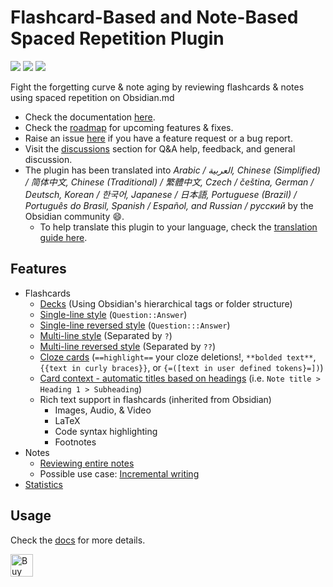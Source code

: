 # Flashcard-Based and Note-Based Spaced Repetition Plugin

<img src="https://img.shields.io/github/downloads/st3v3nmw/obsidian-spaced-repetition/total" /> <img src="https://img.shields.io/github/downloads/st3v3nmw/obsidian-spaced-repetition/latest/total?style=flat-square" /> <img src="https://img.shields.io/github/manifest-json/v/st3v3nmw/obsidian-spaced-repetition?style=flat-square" />

Fight the forgetting curve & note aging by reviewing flashcards & notes using spaced repetition on Obsidian.md

-   Check the documentation [here](https://www.stephenmwangi.com/obsidian-spaced-repetition/).
-   Check the [roadmap](https://github.com/st3v3nmw/obsidian-spaced-repetition/projects/2/) for upcoming features & fixes.
-   Raise an issue [here](https://github.com/st3v3nmw/obsidian-spaced-repetition/issues/) if you have a feature request or a bug report.
-   Visit the [discussions](https://github.com/st3v3nmw/obsidian-spaced-repetition/discussions/) section for Q&A help, feedback, and general discussion.
-   The plugin has been translated into _Arabic / العربية, Chinese (Simplified) / 简体中文, Chinese (Traditional) / 繁體中文, Czech / čeština, German / Deutsch, Korean / 한국어, Japanese / 日本語, Portuguese (Brazil) / Português do Brasil, Spanish / Español, and Russian / русский_ by the Obsidian community 😄.
    -   To help translate this plugin to your language, check the [translation guide here](https://www.stephenmwangi.com/obsidian-spaced-repetition/contributing/#translating_1).

## Features

-   Flashcards
    -   [Decks](https://www.stephenmwangi.com/obsidian-spaced-repetition/flashcards/#decks) (Using Obsidian's hierarchical tags or folder structure)
    -   [Single-line style](https://www.stephenmwangi.com/obsidian-spaced-repetition/flashcards/#single-line-basic-remnote-style) (`Question::Answer`)
    -   [Single-line reversed style](https://www.stephenmwangi.com/obsidian-spaced-repetition/flashcards/#single-line-reversed) (`Question:::Answer`)
    -   [Multi-line style](https://www.stephenmwangi.com/obsidian-spaced-repetition/flashcards/#multi-line-basic) (Separated by `?`)
    -   [Multi-line reversed style](https://www.stephenmwangi.com/obsidian-spaced-repetition/flashcards/#multi-line-reversed) (Separated by `??`)
    -   [Cloze cards](https://www.stephenmwangi.com/obsidian-spaced-repetition/flashcards/#cloze-cards) (`==highlight==` your cloze deletions!, `**bolded text**`, `{{text in curly braces}}`, or `{=([text in user defined tokens}=])`)
    -   [Card context - automatic titles based on headings](https://www.stephenmwangi.com/obsidian-spaced-repetition/flashcards/#context) (i.e. `Note title > Heading 1 > Subheading`)
    -   Rich text support in flashcards (inherited from Obsidian)
        -   Images, Audio, & Video
        -   LaTeX
        -   Code syntax highlighting
        -   Footnotes
-   Notes
    -   [Reviewing entire notes](https://www.stephenmwangi.com/obsidian-spaced-repetition/notes/)
    -   Possible use case: [Incremental writing](https://www.stephenmwangi.com/obsidian-spaced-repetition/notes/#incremental-writing)
-   [Statistics](https://www.stephenmwangi.com/obsidian-spaced-repetition/flashcards/#statistics)

## Usage

Check the [docs](https://www.stephenmwangi.com/obsidian-spaced-repetition/) for more details.

<a href='https://ko-fi.com/M4M44DEN6' target='_blank'><img height='36' style='border:0px;height:36px;' src='https://cdn.ko-fi.com/cdn/kofi3.png?v=2' border='0' alt='Buy Me a Coffee at ko-fi.com' /></a>
